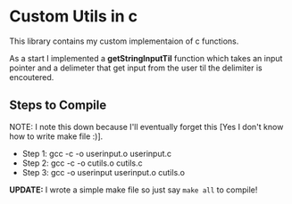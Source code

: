 # Custom Utils in c

This library contains my custom implementaion of c functions.

As a start I implemented a **getStringInputTil** function which takes an input pointer and a delimeter that get input from the user til the delimiter is encoutered.

## Steps to Compile
NOTE: I note this down because I'll eventually forget this [Yes I don't know how to write make file :)].

- Step 1: gcc -c -o userinput.o  userinput.c
- Step 2: gcc -c -o cutils.o cutils.c
- Step 3: gcc -o userinput userinput.o cutils.o

**UPDATE:** I wrote a simple make file so just say `make all` to compile!
